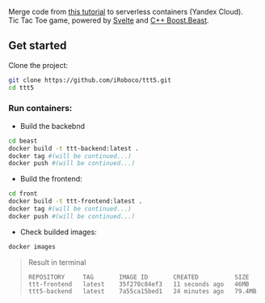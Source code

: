 Merge code from [this tutorial](https://habr.com/ru/post/460991/) to serverless containers (Yandex Cloud).  
Tic Tac Toe game, powered by [Svelte](https://github.com/sveltejs/svelte) and [C++ Boost.Beast](https://www.boost.org/doc/libs/1_83_0/libs/beast/doc/html/index.html).

## Get started

Clone the project:
```bash
git clone https://github.com/iRoboco/ttt5.git
cd ttt5
```
### Run containers:
* Build the backebnd
```bash
cd beast
docker build -t ttt-backend:latest .
docker tag #(will be continued...)
docker push #(will be continued...)
```
* Build the frontend:
```bash
cd front
docker build -t ttt-frontend:latest .
docker tag #(will be continued...)
docker push #(will be continued...)
```
* Check builded images:
```bash
docker images
```
>Result in terminal
>```
>REPOSITORY     TAG       IMAGE ID       CREATED          SIZE
>ttt-frontend   latest    35f270c84ef3   11 seconds ago   46MB
>ttt5-backend   latest    7a55ca15bed1   24 minutes ago   79.4MB
>```